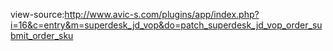 

view-source:http://www.avic-s.com/plugins/app/index.php?i=16&c=entry&m=superdesk_jd_vop&do=patch_superdesk_jd_vop_order_submit_order_sku